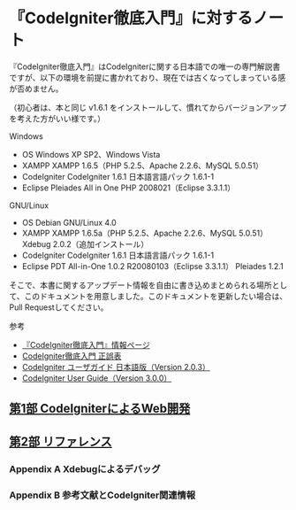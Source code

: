 # 『CodeIgniter徹底入門』に対するノート

『CodeIgniter徹底入門』はCodeIgniterに関する日本語での唯一の専門解説書ですが、以下の環境を前提に書かれており、現在では古くなってしまっている感が否めません。

（初心者は、本と同じ v1.6.1 をインストールして、慣れてからバージョンアップを考えた方がいい様です。）

Windows
* OS        Windows XP SP2、Windows Vista
* XAMPP    XAMPP 1.6.5（PHP 5.2.5、Apache 2.2.6、MySQL 5.0.51）
* CodeIgniter    CodeIgniter 1.6.1 日本語言語パック 1.6.1-1
* Eclipse    Pleiades All in One PHP 2008021（Eclipse 3.3.1.1）

GNU/Linux
* OS        Debian GNU/Linux 4.0
* XAMPP    XAMPP 1.6.5a（PHP 5.2.5、Apache 2.2.6、MySQL 5.0.51）
Xdebug 2.0.2（追加インストール）
* CodeIgniter    CodeIgniter 1.6.1 日本語言語パック 1.6.1-1
* Eclipse    PDT All-in-One 1.0.2 R20080103（Eclipse 3.3.1.1） Pleiades 1.2.1

そこで、本書に関するアップデート情報を自由に書き込めまとめられる場所として、このドキュメントを用意しました。このドキュメントを更新したい場合は、Pull Requestしてください。

参考
* [『CodeIgniter徹底入門』情報ページ](http://codeigniter.jp/tettei/)
* [CodeIgniter徹底入門 正誤表](http://www.seshop.com/book/errata/9185/list)
* [CodeIgniter ユーザガイド 日本語版（Version 2.0.3）](http://codeigniter.jp/user_guide_ja/)
* [CodeIgniter User Guide（Version 3.0.0）](http://www.codeigniter.com/user_guide/)

## [第1部 CodeIgniterによるWeb開発](PART1.md)

## [第2部 リファレンス](PART2.md)

### Appendix A Xdebugによるデバッグ

### Appendix B 参考文献とCodeIgniter関連情報
